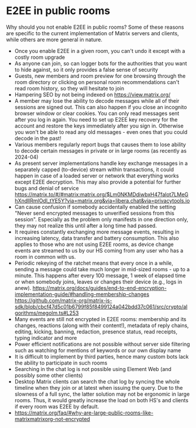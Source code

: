 # E2EE in public rooms

Why should you not enable E2EE in public rooms? Some of these reasons are specific to the current implementation of Matrix servers and clients, while others are more general in nature.

* Once you enable E2EE in a given room, you can't undo it except with a costly room upgrade
* As anyone can join, so can logger bots for the authorities that you want to hide against, so it only provides a false sense of security
* Guests, new members and room preview for one browsing through the room directory or clicking on personal room recommendations can't read room history, so they will hesitate to join
* Hampering SEO by not being indexed on https://view.matrix.org/
* A member may lose the ability to decode messages while all of their sessions are signed out. This can also happen if you close an incognito browser window or clear cookies. You can only read messages sent after you log in again. You need to set up E2EE key recovery for the account and restore the keys immediately after you sign in. Otherwise you won't be able to read any old messages - even ones that you could decode in the past!
* Various members regularly report bugs that causes them to lose ability to decode certain messages in private or in large rooms (as recently as 2024-04)
* As present server implementations handle key exchange messages in a separately capped (to-device) stream within transactions, it could happen in case of a loaded server or network that everything works except E2EE decryption. This may also provide a potential for further bugs and denial of service https://matrix.to/#/#matrix:matrix.org/$Lm0NKMDdiwbxH47falot7LMeGhXndllRmlOdI_tYE5Y?via=matrix.org&via=libera.chat&via=privacytools.io
* Can cause confusion if somebody accidentally enabled the setting "Never send encrypted messages to unverified sessions from this session". Especially as the problem only manifests in one direction only, they may not realize this until after a long time had passed.
* It requires constantly exchanging more message events, resulting in increasing latency, data transfer and battery consumption. This also applies to those who are not using E2EE rooms, as device change events are streamed to us by our HS coming from any user who has a room in common with us.
* Periodic rekeying of the ratchet means that every once in a while, sending a message could take much longer in mid-sized rooms - up to a minute. This happens after every 100 message, 1 week of elapsed time or when somebody joins, leaves or changes their device (e.g., logs in anew). https://matrix.org/docs/guides/end-to-end-encryption-implementation-guide/#handling-membership-changes https://github.com/matrix-org/matrix-js-sdk/blob/cbcf47d5c01b6799f85f8499124a042bdd37c061/src/crypto/algorithms/megolm.ts#L253
* Many events are still not encrypted in E2EE rooms: membership and its changes, reactions (along with their content!), metadata of reply chains, editing, kicking, banning, redaction, presence status, read receipts, typing indicator and more
* Power efficient notifications are not possible without server side filtering such as watching for mentions of keywords or our own display name
* It is difficult to implement by third parties, hence many custom bots lack the ability to participate in such rooms
* Searching in the chat log is not possible using Element Web (and possibly some other clients)
* Desktop Matrix clients can search the chat log by syncing the whole timeline when they join or at latest when issuing the query. Due to the slowness of a full sync, the latter solution may not be ergonomic in large rooms. Thus, it would greatly increase the load on both HS's and clients if every room was E2EE by default.
* https://matrix.org/faq/#why-are-large-public-rooms-like-matrixmatrixorg-not-encrypted
